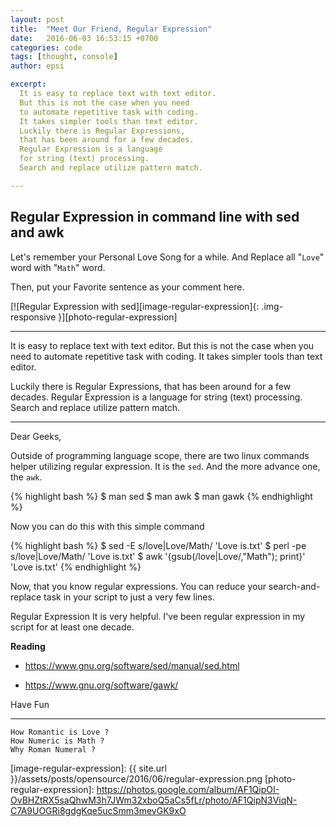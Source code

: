 ```yaml
---
layout: post
title:  "Meet Our Friend, Regular Expression"
date:   2016-06-03 16:53:15 +0700
categories: code
tags: [thought, console]
author: epsi

excerpt:
  It is easy to replace text with text editor.
  But this is not the case when you need
  to automate repetitive task with coding.
  It takes simpler tools than text editor.
  Luckily there is Regular Expressions,
  that has been around for a few decades.
  Regular Expression is a language
  for string (text) processing.
  Search and replace utilize pattern match.

---
```


## Regular Expression in command line with sed and awk

Let's remember your Personal Love Song for a while.
And Replace all "<code>Love</code>" word with "<code>Math</code>" word.

Then, put your Favorite sentence
as your comment here.

[![Regular Expression with sed][image-regular-expression]{: .img-responsive }][photo-regular-expression]

-- -- --

It is easy to replace text with text editor.
But this is not the case when you need
to automate repetitive task with coding.
It takes simpler tools than text editor.

Luckily there is Regular Expressions,
that has been around for a few decades.
Regular Expression is a language
for string (text) processing.
Search and replace utilize pattern match.

-- -- --

Dear Geeks,

Outside of programming language scope,
there are two linux commands helper
utilizing regular expression.
It is the <code>sed</code>.
And the more advance one, the <code>awk</code>.

{% highlight bash %}
 $ man sed
 $ man awk
 $ man gawk
{% endhighlight %}

Now you can do this with this simple command

{% highlight bash %}
 $ sed -E s/love\|Love/Math/ 'Love is.txt'
 $ perl -pe s/love\|Love/Math/ 'Love is.txt'
 $ awk '{gsub(/love|Love/,"Math"); print}' 'Love is.txt'
{% endhighlight %}

Now, that you know regular expressions.
You can reduce your search-and-replace task
in your script to just a very few lines.

Regular Expression It is very helpful.
I've been regular expression in my script
for at least one decade.

**Reading**

* <https://www.gnu.org/software/sed/manual/sed.html>

* <https://www.gnu.org/software/gawk/>

Have Fun 

-- -- --

	How Romantic is Love ?
	How Numeric is Math ?
	Why Roman Numeral ?


[//]: <> ( -- -- -- links below -- -- -- )

[image-regular-expression]: {{ site.url }}/assets/posts/opensource/2016/06/regular-expression.png
[photo-regular-expression]: https://photos.google.com/album/AF1QipOI-OvBHZtRX5saQhwM3h7JWm32xboQ5aCs5fLr/photo/AF1QipN3ViqN-C7A9UOGRi8gdgKqe5ucSmm3mevGK9xO
